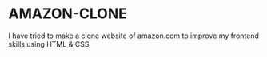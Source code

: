 # AMAZON-CLONE
I have tried to make a clone website of amazon.com to improve my frontend skills using HTML &amp; CSS
